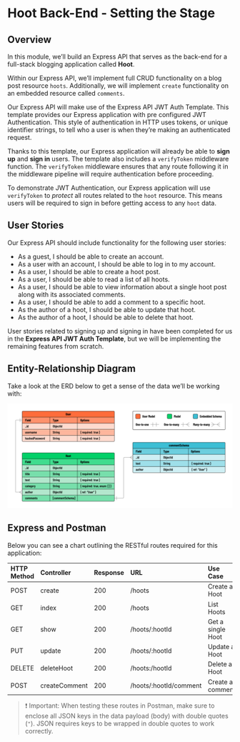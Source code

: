 # Hoot Back-End - Setting the Stage

## Overview
In this module, we’ll build an Express API that serves as the back-end for a full-stack blogging application called **Hoot**.

Within our Express API, we’ll implement full CRUD functionality on a blog post resource `hoots`. Additionally, we will implement `create` functionality on an embedded resource called `comments`.

Our Express API will make use of the Express API JWT Auth Template. This template provides our Express application with pre configured JWT Authentication. This style of authentication in HTTP uses tokens, or unique identifier strings, to tell who a user is when they’re making an authenticated request.

Thanks to this template, our Express application will already be able to **sign up** and **sign in** users. The template also includes a `verifyToken` middleware function. The `verifyToken` middleware ensures that any route following it in the middleware pipeline will require authentication before proceeding.

To demonstrate JWT Authentication, our Express application will use `verifyToken` to *protect* all routes related to the `hoot` resource. This means users will be required to sign in before getting access to any `hoot` data.

## User Stories
Our Express API should include functionality for the following user stories:

- As a guest, I should be able to create an account.
- As a user with an account, I should be able to log in to my account.
- As a user, I should be able to create a hoot post.
- As a user, I should be able to read a list of all hoots.
- As a user, I should be able to view information about a single hoot post along with its associated comments.
- As a user, I should be able to add a comment to a specific hoot.
- As the author of a hoot, I should be able to update that hoot.
- As the author of a hoot, I should be able to delete that hoot.

User stories related to signing up and signing in have been completed for us in the **Express API JWT Auth Template**, but we will be implementing the remaining features from scratch.

## Entity-Relationship Diagram
Take a look at the ERD below to get a sense of the data we’ll be working with:

![ERD Diagram for Hoots App](/public/images/erd.png)

## Express and Postman
Below you can see a chart outlining the RESTful routes required for this application:

| HTTP Method | Controller | Response | URL | Use Case |
| :---------- | :--------- | :------- | :-- | :------- |
| POST | create | 200 | /hoots | Create a Hoot |
| GET | index | 200 | /hoots | List Hoots |
| GET | show | 200 | /hoots/:hootId | Get a single Hoot |
| PUT | update | 200 | /hoots/:hootId | Update a Hoot |
| DELETE | deleteHoot | 200 | /hoots:/hootId | Delete a Hoot |
| POST | createComment | 200 | /hoots/:hootId/comment | Create a comment |

> ❗ Important: When testing these routes in Postman, make sure to enclose all JSON keys in the data payload (body) with double quotes (`"`). JSON requires keys to be wrapped in double quotes to work correctly.